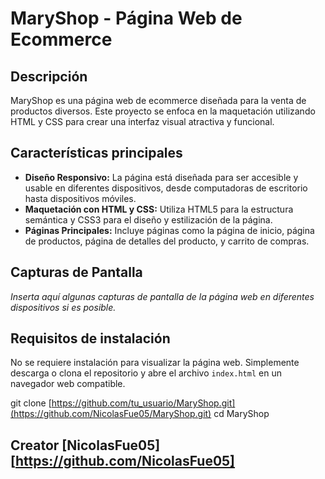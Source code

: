 # MaryShop - Página Web de Ecommerce

## Descripción
MaryShop es una página web de ecommerce diseñada para la venta de productos diversos. Este proyecto se enfoca en la maquetación utilizando HTML y CSS para crear una interfaz visual atractiva y funcional.

## Características principales
- **Diseño Responsivo:** La página está diseñada para ser accesible y usable en diferentes dispositivos, desde computadoras de escritorio hasta dispositivos móviles.
- **Maquetación con HTML y CSS:** Utiliza HTML5 para la estructura semántica y CSS3 para el diseño y estilización de la página.
- **Páginas Principales:** Incluye páginas como la página de inicio, página de productos, página de detalles del producto, y carrito de compras.

## Capturas de Pantalla
_Inserta aquí algunas capturas de pantalla de la página web en diferentes dispositivos si es posible._

## Requisitos de instalación
No se requiere instalación para visualizar la página web. Simplemente descarga o clona el repositorio y abre el archivo `index.html` en un navegador web compatible.


git clone [https://github.com/tu_usuario/MaryShop.git](https://github.com/NicolasFue05/MaryShop.git)
cd MaryShop

## Creator [NicolasFue05][https://github.com/NicolasFue05]

